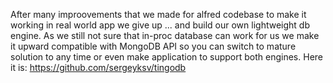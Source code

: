 After many improovements that we made for alfred codebase to make it working in real world app we give up ...
and build our own lightweight db engine. As we still not sure that in-proc database can work for us we make it upward
compatible with MongoDB API so you can switch to mature solution to any time or even make application to support 
both engines. Here it is: https://github.com/sergeyksv/tingodb 
